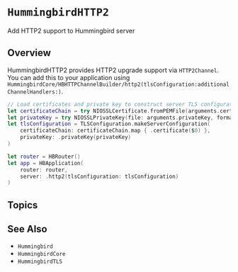 # ``HummingbirdHTTP2``

Add HTTP2 support to Hummingbird server

## Overview

HummingbirdHTTP2 provides HTTP2 upgrade support via ``HTTP2Channel``. You can add this to your application using ``HummingbirdCore/HBHTTPChannelBuilder/http2(tlsConfiguration:additionalChannelHandlers:)``.

```swift
// Load certificates and private key to construct server TLS configuration
let certificateChain = try NIOSSLCertificate.fromPEMFile(arguments.certificateChain)
let privateKey = try NIOSSLPrivateKey(file: arguments.privateKey, format: .pem)
let tlsConfiguration = TLSConfiguration.makeServerConfiguration(
    certificateChain: certificateChain.map { .certificate($0) },
    privateKey: .privateKey(privateKey)
)

let router = HBRouter()
let app = HBApplication(
    router: router,
    server: .http2(tlsConfiguration: tlsConfiguration)
)
```

## Topics

## See Also

- ``Hummingbird``
- ``HummingbirdCore``
- ``HummingbirdTLS``